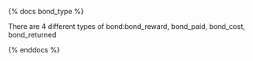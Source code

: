 {% docs bond_type %}

There are 4 different types of bond:bond_reward, bond_paid, bond_cost, bond_returned

{% enddocs %}